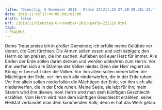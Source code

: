 ```yaml
---
title: 'Dienstag, 6 November 2018 : Psalm 22(21),26-27.28-29.30c-32.'
date: 2018-11-05T17:44:00.001+01:00
draft: false
url: /2018/11/dienstag-6-november-2018-psalm-222126.html
tags: 
- PSALMUS
---
```


Deine Treue preise ich in großer Gemeinde; ich erfülle meine Gelübde vor denen, die Gott fürchten. Die Armen sollen essen und sich sättigen; den Herrn sollen preisen, die ihn suchen. Aufleben soll euer Herz für immer. Alle Enden der Erde sollen daran denken und werden umkehren zum Herrn: Vor ihm werfen sich alle Stämme der Völker nieder. Denn der Herr regiert als König; er herrscht über die Völker. Vor ihm allein sollen niederfallen die Mächtigen der Erde, vor ihm sich alle niederwerfen, die in der Erde ruhen. Vor ihm allein sollen niederfallen die Mächtigen der Erde, vor ihm sich alle niederwerfen, die in der Erde ruhen. Meine Seele, sie lebt für ihn; mein Stamm wird ihm dienen. Vom Herrn wird man dem künftigen Geschlecht erzählen, Vom Herrn wird man dem künftigen Geschlecht erzählen, seine Heilstat verkündet man dem kommenden Volk; denn er hat das Werk getan.